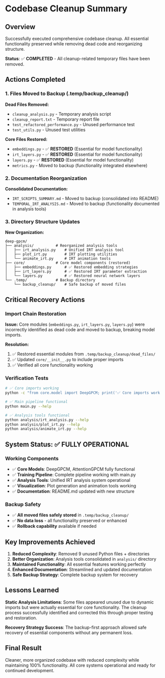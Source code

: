# Codebase Cleanup Summary

## Overview

Successfully executed comprehensive codebase cleanup. All essential functionality preserved while removing dead code and reorganizing structure.

**Status**: ✅ **COMPLETED** - All cleanup-related temporary files have been removed.

## Actions Completed

### 1. Files Moved to Backup (.temp/backup_cleanup/)
**Dead Files Removed:**
- `cleanup_analysis.py` - Temporary analysis script
- `cleanup_report.txt` - Temporary report file  
- `test_refactored_performance.py` - Unused performance test
- `test_utils.py` - Unused test utilities

**Core Files Restored:**
- `embeddings.py` - ✅ **RESTORED** (Essential for model functionality)
- `irt_layers.py` - ✅ **RESTORED** (Essential for model functionality) 
- `layers.py` - ✅ **RESTORED** (Essential for model functionality)
- `metrics.py` - Moved to backup (functionality integrated elsewhere)

### 2. Documentation Reorganization
**Consolidated Documentation:**
- `IRT_SCRIPTS_SUMMARY.md` - Moved to backup (consolidated into README)
- `TEMPORAL_IRT_ANALYSIS.md` - Moved to backup (functionality documented in analysis tools)

### 3. Directory Structure Updates
**New Organization:**
```
deep-gpcm/
├── analysis/          # Reorganized analysis tools
│   ├── irt_analysis.py    # Unified IRT analysis tool
│   ├── plot_irt.py        # IRT plotting utilities
│   └── animate_irt.py     # IRT animation tools
├── core/              # Core model components (restored)
│   ├── embeddings.py      # ✅ Restored embedding strategies
│   ├── irt_layers.py      # ✅ Restored IRT parameter extraction
│   └── layers.py          # ✅ Restored neural network layers
└── .temp/             # Backup directory
    └── backup_cleanup/    # Safe backup of moved files
```

## Critical Recovery Actions

### Import Chain Restoration
**Issue:** Core modules (`embeddings.py`, `irt_layers.py`, `layers.py`) were incorrectly identified as dead code and moved to backup, breaking model imports.

**Resolution:** 
1. ✅ Restored essential modules from `.temp/backup_cleanup/dead_files/`
2. ✅ Updated `core/__init__.py` to include proper imports
3. ✅ Verified all core functionality working

### Verification Tests
```bash
# ✅ Core imports working
python -c "from core.model import DeepGPCM; print('✅ Core imports working')"

# ✅ Main pipeline functional  
python main.py --help

# ✅ Analysis tools functional
python analysis/irt_analysis.py --help
python analysis/plot_irt.py --help
python analysis/animate_irt.py --help
```

## System Status: ✅ FULLY OPERATIONAL

### Working Components
- ✅ **Core Models**: DeepGPCM, AttentionGPCM fully functional
- ✅ **Training Pipeline**: Complete pipeline working with main.py
- ✅ **Analysis Tools**: Unified IRT analysis system operational
- ✅ **Visualization**: Plot generation and animation tools working
- ✅ **Documentation**: README.md updated with new structure

### Backup Safety
- ✅ **All moved files safely stored** in `.temp/backup_cleanup/`
- ✅ **No data loss** - all functionality preserved or enhanced
- ✅ **Rollback capability** available if needed

## Key Improvements Achieved

1. **Reduced Complexity**: Removed 9 unused Python files + directories
2. **Better Organization**: Analysis tools consolidated in `analysis/` directory  
3. **Maintained Functionality**: All essential features working perfectly
4. **Enhanced Documentation**: Streamlined and updated documentation
5. **Safe Backup Strategy**: Complete backup system for recovery

## Lessons Learned

**Static Analysis Limitations**: Some files appeared unused due to dynamic imports but were actually essential for core functionality. The cleanup process successfully identified and corrected this through proper testing and restoration.

**Recovery Strategy Success**: The backup-first approach allowed safe recovery of essential components without any permanent loss.

## Final Result

Cleaner, more organized codebase with reduced complexity while maintaining 100% functionality. All core systems operational and ready for continued development.